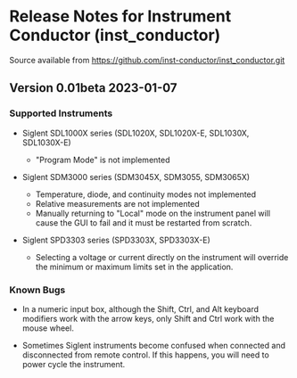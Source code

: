 # Release Notes for Instrument Conductor (inst_conductor)

Source available from https://github.com/inst-conductor/inst_conductor.git

## Version 0.01beta 2023-01-07

### Supported Instruments

* Siglent SDL1000X series (SDL1020X, SDL1020X-E, SDL1030X, SDL1030X-E)
  * "Program Mode" is not implemented

* Siglent SDM3000 series (SDM3045X, SDM3055, SDM3065X)
  * Temperature, diode, and continuity modes not implemented
  * Relative measurements are not implemented
  * Manually returning to "Local" mode on the instrument panel will cause the GUI to fail
    and it must be restarted from scratch.

* Siglent SPD3303 series (SPD3303X, SPD3303X-E)
  * Selecting a voltage or current directly on the instrument will override the minimum
    or maximum limits set in the application.

### Known Bugs

* In a numeric input box, although the Shift, Ctrl, and Alt keyboard modifiers work with
  the arrow keys, only Shift and Ctrl work with the mouse wheel.

* Sometimes Siglent instruments become confused when connected and disconnected from
  remote control. If this happens, you will need to power cycle the instrument.
